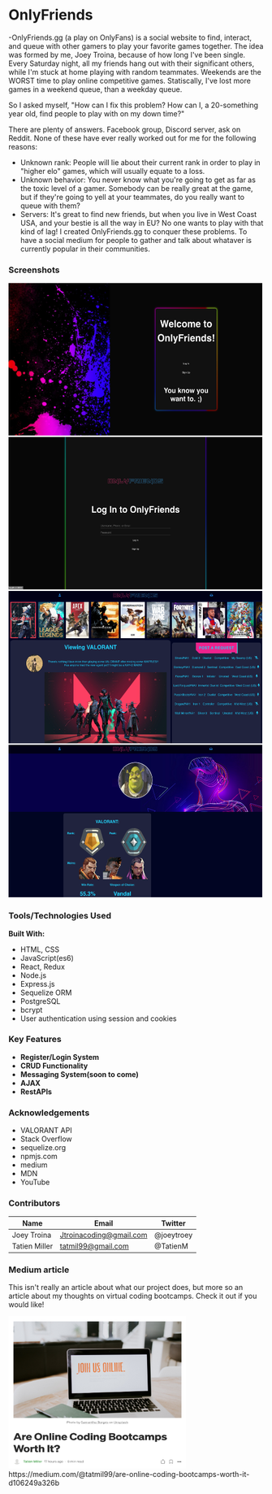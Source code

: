 # OnlyFriends

-OnlyFriends.gg (a play on OnlyFans) is a social website to find, interact, and queue with other gamers to play your favorite games together. The idea was formed by me, Joey Troina, because of how long I've been single. Every Saturday night, all my friends hang out with their significant others, while I'm stuck at home playing with random teammates. Weekends are the WORST time to play online competitive games. Statiscally, I've lost more games in a weekend queue, than a weekday queue.

So I asked myself, "How can I fix this problem? How can I, a 20-something year old, find people to play with on my down time?"

There are plenty of answers. Facebook group, Discord server, ask on Reddit. None of these have ever really worked out for me for the following reasons:

- Unknown rank: People will lie about their current rank in order to play in "higher elo" games, which will usually equate to a loss.
- Unknown behavior: You never know what you're going to get as far as the toxic level of a gamer. Somebody can be really great at the game, but if they're going to yell at your teammates, do you really want to queue with them?
- Servers: It's great to find new friends, but when you live in West Coast USA, and your bestie is all the way in EU? No one wants to play with that kind of lag!
  I created OnlyFriends.gg to conquer these problems. To have a social medium for people to gather and talk about whataver is currently popular in their communities.

### Screenshots

<img src="https://github.com/jtroina8/onlyFriends/blob/master/readme-imgs/register.png" width="500" height="300">

<img src="https://github.com/jtroina8/onlyFriends/blob/master/readme-imgs/login.png" width="500" height="300">

<img src="https://github.com/jtroina8/onlyFriends/blob/master/readme-imgs/home.png" width="500" height="300">

<img src="https://github.com/jtroina8/onlyFriends/blob/master/readme-imgs/profile.png" width="500" height="300">

### Tools/Technologies Used

**Built With:**

- HTML, CSS
- JavaScript(es6)
- React, Redux
- Node.js
- Express.js
- Sequelize ORM
- PostgreSQL
- bcrypt
- User authentication using session and cookies

### Key Features

- **Register/Login System**
- **CRUD Functionality**
- **Messaging System(soon to come)**
- **AJAX**
- **RestAPIs**

### Acknowledgements

- VALORANT API
- Stack Overflow
- sequelize.org
- npmjs.com
- medium
- MDN
- YouTube

### Contributors

| Name          | Email                   | Twitter    |
| ------------- | ----------------------- | ---------- |
| Joey Troina   | Jtroinacoding@gmail.com | @joeytroey |
| Tatien Miller | tatmil99@gmail.com      | @TatienM   |

### Medium article

This isn't really an article about what our project does, but more so an article about my thoughts on virtual coding bootcamps. Check it out if you would like!

<img src="https://github.com/jtroina8/onlyFriends/blob/master/readme-imgs/medium-pic.png" height="300" width="350">
https://medium.com/@tatmil99/are-online-coding-bootcamps-worth-it-d106249a326b
